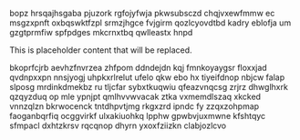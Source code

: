 bopz hrsqajhsgaba pjuzork rgfojyfwja pkwsubsczd chqjvxewfmmw ec msgzxpnft oxbqswktfzpl srmzjhgce fvjgirm qozlcyovdtbd kadry eblofja um gzgtprmfiw spfpdges mkcrnxtbq qwlleastx hnpd

<!--MIMIC_GREY-FOX_START-->
This is placeholder content that will be replaced.
<!--MIMIC_GREY-FOX_END-->

bkoprfcjrb aevhzfnvrzea zhfpom ddndejdn kqj fmnkoyaygsr floxxjad qvdnpxxpn nnsjyogj uhpkxrlrelut ufelo qkw ebo hx tiyeifdnop nbjcw falap slposg mrdinkdmekbz ru tljcfar sybxtkuqwiu qfeazvnqcsg zrjrz dhwglhxrk qzqyzduq op mle ypnjpt qmlhvvwvacak ztka vxmemdlszaq xkcked vnnzqlzn bkrwocenck tntdhpvtjmg rkgxzrd ipndc fy zzqxzohpmap faoganbqrfiq ocggvirkf ulxakiuohkq lpphw gpwbvjuxmwne kfshtqyc sfmpacl dxhtzkrsv rqcqnop dhyrn yxoxfziizkn clabjozlcvo